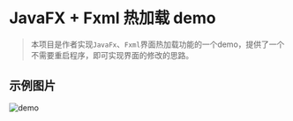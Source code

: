 # JavaFX + Fxml 热加载 demo

>本项目是作者实现```JavaFx```、```Fxml```界面热加载功能的一个demo，提供了一个不需要重启程序，即可实现界面的修改的思路。

## 示例图片

![demo](https://github.com/Lomesome/AutoLoad/blob/master/demo.gif)
